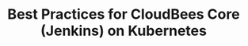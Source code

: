 ---
  title: "Best Practices for CloudBees Core (Jenkins) on Kubernetes"
  description: "This series will explore best practices for running CloudBees Core v2, a highly scalable enterprise version of Jenkins, on Kubernetes. The series will explore best practices for leveraging built-in Kubernetes features and additional Kubernetes native tools to enhance aspects of security, stability, performance and scalability for Core v2 on Kubernetes."
  photo: "/series/best-practices-for-cloudbees-core-jenkins-on-kubernetes/sfo-construction.jpg"
  photoCaption: "Photograph by Kurt Madel ©2019"
---